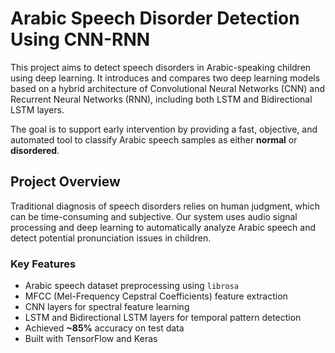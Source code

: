 # Arabic Speech Disorder Detection Using CNN-RNN

This project aims to detect speech disorders in Arabic-speaking children using deep learning. It introduces and compares two deep learning models based on a hybrid architecture of Convolutional Neural Networks (CNN) and Recurrent Neural Networks (RNN), including both LSTM and Bidirectional LSTM layers.

The goal is to support early intervention by providing a fast, objective, and automated tool to classify Arabic speech samples as either **normal** or **disordered**.

##  Project Overview

Traditional diagnosis of speech disorders relies on human judgment, which can be time-consuming and subjective. Our system uses audio signal processing and deep learning to automatically analyze Arabic speech and detect potential pronunciation issues in children.

### Key Features
- Arabic speech dataset preprocessing using `librosa`
- MFCC (Mel-Frequency Cepstral Coefficients) feature extraction
- CNN layers for spectral feature learning
- LSTM and Bidirectional LSTM layers for temporal pattern detection
- Achieved **~85%** accuracy on test data
- Built with TensorFlow and Keras
